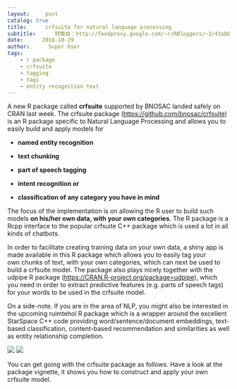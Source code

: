 ```yaml
---
layout:     post
catalog: true
title:      crfsuite for natural language processing
subtitle:      转载自：http://feedproxy.google.com/~r/RBloggers/~3/43abDp7B-QY/
date:      2018-10-29
author:      Super User
tags:
    - r package
    - crfsuite
    - tagging
    - tags
    - entity recognition text
---
```






A new R package called **crfsuite** supported by BNOSAC landed safely on CRAN last week. The crfsuite package (https://github.com/bnosac/crfsuite) is an R package specific to Natural Language Processing and allows you to easily build and apply models for

- **named entity recognition**

- **text chunking**

- **part of speech tagging**

- **intent recognition or**

- **classification of any category you have in mind**


The focus of the implementation is on allowing the R user to build such models **on his/her own data, with your own categories**. The R package is a Rcpp interface to the popular crfsuite C++ package which is used a lot in all kinds of chatbots.

In order to facilitate creating training data on your own data, a shiny app is made available in this R package which allows you to easily tag your own chunks of text, with your own categories, which can next be used to build a crfsuite model. The package also plays nicely together with the udpipe R package (https://CRAN.R-project.org/package=udpipe), which you need in order to extract predictive features (e.g. parts of speech tags) for your words to be used in the crfsuite model.

On a side-note. If you are in the area of NLP, you might also be interested in the upcoming ruimtehol R package which is a wrapper around the excellent StarSpace C++ code providing word/sentence/document embeddings, text-based classification, content-based recommendation and similarities as well as entity relationship completion.

![](https://i2.wp.com/www.bnosac.be/images/bnosac/blog/app-screenshot.png?w=456)
![](https://i2.wp.com/www.bnosac.be/images/bnosac/blog/app-screenshot.png?w=456)


You can get going with the crfsuite package as follows. Have a look at the package vignette, it shows you how to construct and apply your own crfsuite model.
